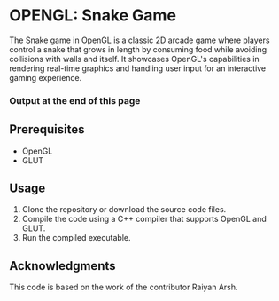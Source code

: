 # OPENGL: Snake Game

The Snake game in OpenGL is a classic 2D arcade game where players control a snake that grows in length by consuming food while avoiding collisions with walls and itself. It showcases OpenGL's capabilities in rendering real-time graphics and handling user input for an interactive gaming experience.
<h3>Output at the end of this page</h3>

## Prerequisites

- OpenGL
- GLUT

## Usage

1. Clone the repository or download the source code files.
2. Compile the code using a C++ compiler that supports OpenGL and GLUT.
3. Run the compiled executable.

## Acknowledgments

This code is based on the work of the contributor Raiyan Arsh.
